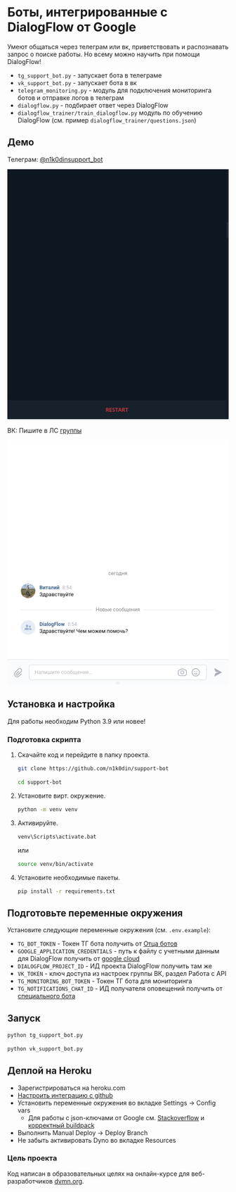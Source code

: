 # Боты, интегрированные с DialogFlow от Google
Умеют общаться через телеграм или вк, приветствовать и распознавать запрос о поиске работы.
Но всему можно научить при помощи DialogFlow!

- `tg_support_bot.py` - запускает бота в телеграме
- `vk_support_bot.py` - запускает бота в вк
- `telegram_monitoring.py` - модуль для подключения мониторинга ботов и отправке логов в телеграм
- `dialogflow.py` - подбирает ответ через DialogFlow
- `dialogflow_trainer/train_dialogflow.py` модуль по обучению DialogFlow (см. пример `dialogflow_trainer/questions.json`)

## Демо
Телеграм: [@n1k0dinsupport_bot](https://t.me/n1k0dinsupport_bot)

![ТГ](images/demo_tg_bot.gif "ТГ")

ВК: Пишите в ЛС [группы](https://vk.com/club209574488)

![ТГ](images/demo_vk_bot.gif "ТГ")

## Установка и настройка

Для работы необходим Python 3.9 или новее!

### Подготовка скрипта

1. Скачайте код и перейдите в папку проекта.
    ```bash
    git clone https://github.com/n1k0din/support-bot
    ```  
    ```bash
    cd support-bot
    ```
2. Установите вирт. окружение.
    ```bash
    python -m venv venv
    ```
3. Активируйте.
    ```bash
    venv\Scripts\activate.bat
    ```
    или
    ```bash
    source venv/bin/activate
    ```
4. Установите необходимые пакеты.
    ```bash
    pip install -r requirements.txt
    ```

## Подготовьте переменные окружения

Установите следующие переменные окружения (см. `.env.example`):
- `TG_BOT_TOKEN` - Токен ТГ бота получить от [Отца ботов](https://telegram.me/BotFather)
- `GOOGLE_APPLICATION_CREDENTIALS` - путь к файлу с учетными данным для DialogFlow получить от
[google cloud](https://cloud.google.com/docs/authentication/getting-started)
- `DIALOGFLOW_PROJECT_ID` - ИД проекта DialogFlow получить там же
- `VK_TOKEN` - ключ доступа из настроек группы ВК, раздел Работа с API
- `TG_MONITORING_BOT_TOKEN` - Токен ТГ бота для мониторинга
- `TG_NOTIFICATIONS_CHAT_ID` - ИД получателя оповещений получить от [специального бота](https://telegram.me/userinfobot)

## Запуск

```bash
python tg_support_bot.py
```

```bash
python vk_support_bot.py
```

## Деплой на Heroku
- Зарегистрироваться на heroku.com
- [Настроить интеграцию с github](https://devcenter.heroku.com/articles/github-integration)
- Установить переменные окружения во вкладке Settings -> Config vars
   - Для работы с json-ключами от Google см.
[Stackoverflow](https://stackoverflow.com/questions/47446480/how-to-use-google-api-credentials-json-on-heroku) и
[корректный buildpack](https://github.com/gerywahyunugraha/heroku-google-application-credentials-buildpack)
- Выполнить Manual Deploy -> Deploy Branch
- Не забыть активировать Dyno во вкладке Resources

### Цель проекта

Код написан в образовательных целях на онлайн-курсе для веб-разработчиков [dvmn.org](https://dvmn.org/).
